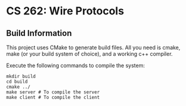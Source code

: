 # CS 262: Wire Protocols

## Build Information

This project uses CMake to generate build files. All you need is cmake, make (or your build system of choice), and a working c++ compiler.

Execute the following commands to compile the system:

```
mkdir build
cd build
cmake ../
make server # To compile the server
make client # To compile the client
```
